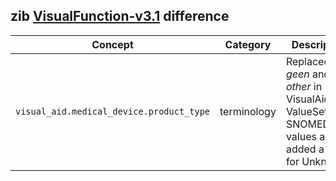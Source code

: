 ## zib [VisualFunction-v3.1](https://zibs.nl/wiki/VisualFunction-v3.1(2020EN)) difference

| Concept         | Category          | Description                             | 
|-----------------|-------------------|-----------------------------------------|
|`visual_aid.medical_device.product_type` | terminology | Replaced *geen* and *other* in VisualAidType ValueSet with SNOMED CT values and added a value for Unknown. |